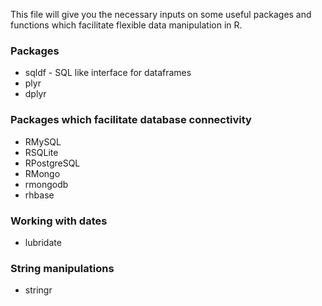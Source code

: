 This file will give you the necessary inputs on some useful packages and functions which facilitate flexible data manipulation in R.

### Packages
  * sqldf - SQL like interface for dataframes
  * plyr
  * dplyr
  
### Packages which facilitate database connectivity
  * RMySQL
  * RSQLite
  * RPostgreSQL
  * RMongo
  * rmongodb
  * rhbase

### Working with dates
  * lubridate

### String manipulations
  * stringr
